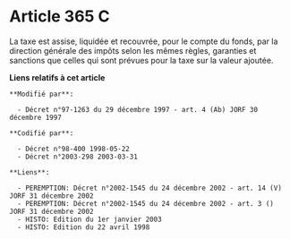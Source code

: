 # Article 365 C

La taxe est assise, liquidée et recouvrée, pour le compte du fonds, par la direction générale des impôts selon les mêmes
règles, garanties et sanctions que celles qui sont prévues pour la taxe sur la valeur ajoutée.

**Liens relatifs à cet article**

	**Modifié par**:

	  - Décret n°97-1263 du 29 décembre 1997 - art. 4 (Ab) JORF 30 décembre 1997

	**Codifié par**:

	  - Décret n°98-400 1998-05-22
	  - Décret n°2003-298 2003-03-31

	**Liens**:

	  - PEREMPTION: Décret n°2002-1545 du 24 décembre 2002 - art. 14 (V) JORF 31 décembre 2002
	  - PEREMPTION: Décret n°2002-1545 du 24 décembre 2002 - art. 3 () JORF 31 décembre 2002
	  - HISTO: Edition du 1er janvier 2003
	  - HISTO: Edition du 22 avril 1998
